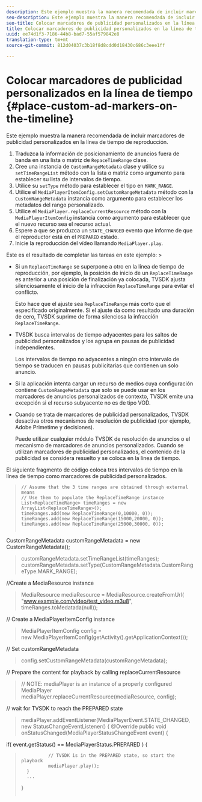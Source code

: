 ```yaml
---
description: Este ejemplo muestra la manera recomendada de incluir marcadores de publicidad personalizados en la línea de tiempo de reproducción.
seo-description: Este ejemplo muestra la manera recomendada de incluir marcadores de publicidad personalizados en la línea de tiempo de reproducción.
seo-title: Colocar marcadores de publicidad personalizados en la línea de tiempo
title: Colocar marcadores de publicidad personalizados en la línea de tiempo
uuid: ee74d1f3-7186-44b8-bad7-55af579842e8
translation-type: tm+mt
source-git-commit: 812d04037c3b18f8d8cdd0d18430c686c3eee1ff

---
```



# Colocar marcadores de publicidad personalizados en la línea de tiempo {#place-custom-ad-markers-on-the-timeline}

Este ejemplo muestra la manera recomendada de incluir marcadores de publicidad personalizados en la línea de tiempo de reproducción.

1. Traduzca la información de posicionamiento de anuncios fuera de banda en una lista o matriz de `RepaceTimeRange` clase.
1. Cree una instancia de `CustomRangeMetadata` clase y utilice su `setTimeRangeList` método con la lista o matriz como argumento para establecer su lista de intervalos de tiempo.
1. Utilice su `setType` método para establecer el tipo en `MARK_RANGE`.
1. Utilice el `MediaPlayerItemConfig.setCustomRangeMetadata` método con la `CustomRangeMetadata` instancia como argumento para establecer los metadatos del rango personalizado.
1. Utilice el `MediaPlayer.replaceCurrentResource` método con la `MediaPlayerItemConfig` instancia como argumento para establecer que el nuevo recurso sea el recurso actual.
1. Espere a que se produzca un `STATE_CHANGED` evento que informe de que el reproductor está en el `PREPARED` estado.
1. Inicie la reproducción del vídeo llamando `MediaPlayer.play`.

Este es el resultado de completar las tareas en este ejemplo: >
* Si un `ReplaceTimeRange` se superpone a otro en la línea de tiempo de reproducción, por ejemplo, la posición de inicio de un `ReplaceTimeRange` es anterior a una posición de finalización ya colocada, TVSDK ajusta silenciosamente el inicio de la infracción `ReplaceTimeRange` para evitar el conflicto.

   Esto hace que el ajuste sea `ReplaceTimeRange` más corto que el especificado originalmente. Si el ajuste da como resultado una duración de cero, TVSDK suprime de forma silenciosa la infracción `ReplaceTimeRange`.

* TVSDK busca intervalos de tiempo adyacentes para los saltos de publicidad personalizados y los agrupa en pausas de publicidad independientes.

   Los intervalos de tiempo no adyacentes a ningún otro intervalo de tiempo se traducen en pausas publicitarias que contienen un solo anuncio.
* Si la aplicación intenta cargar un recurso de medios cuya configuración contiene `CustomRangeMetadata` que solo se puede usar en los marcadores de anuncios personalizados de contexto, TVSDK emite una excepción si el recurso subyacente no es de tipo VOD.
* Cuando se trata de marcadores de publicidad personalizados, TVSDK desactiva otros mecanismos de resolución de publicidad (por ejemplo, Adobe Primetime y decisiones).

   Puede utilizar cualquier módulo TVSDK de resolución de anuncios o el mecanismo de marcadores de anuncios personalizados. Cuando se utilizan marcadores de publicidad personalizados, el contenido de la publicidad se considera resuelto y se coloca en la línea de tiempo.

El siguiente fragmento de código coloca tres intervalos de tiempo en la línea de tiempo como marcadores de publicidad personalizados.

>```java>
>// Assume that the 3 time ranges are obtained through external means 
>// Use them to populate the ReplaceTimeRange instance 
>List<ReplaceTimeRange> timeRanges = new ArrayList<ReplaceTimeRange>(); 
>timeRanges.add(new ReplaceTimeRange(0,10000, 0)); 
>timeRanges.add(new ReplaceTimeRange(15000,20000, 0)); 
>timeRanges.add(new ReplaceTimeRange(25000,30000, 0)); 
> 
>
CustomRangeMetadata customRangeMetadata = new CustomRangeMetadata(); 
>customRangeMetadata.setTimeRangeList(timeRanges); 
>customRangeMetadata.setType(CustomRangeMetadata.CustomRangeType.MARK_RANGE); 
> 
>
//Create a MediaResource instance 
>MediaResource mediaResource = MediaResource.createFromUrl( 
>               "www.example.com/video/test_video.m3u8", timeRanges.toMedatada(null)); 
> 
>
// Create a MediaPlayerItemConfig instance 
>MediaPlayerItemConfig config =  
>   new MediaPlayerItemConfig(getActivity().getApplicationContext()); 
> 
>
// Set customRangeMetadata 
>config.setCustomRangeMetadata(customRangeMetadata); 
> 
>
// Prepare the content for playback by calling replaceCurrentResource 
>// NOTE: mediaPlayer is an instance of a properly configured MediaPlayer  
>mediaPlayer.replaceCurrentResource(mediaResource, config); 
> 
>
// wait for TVSDK to reach the PREPARED state 
>mediaPlayer.addEventListener(MediaPlayerEvent.STATE_CHANGED,  
>   new StatusChangeEventListener() { 
>       @Override 
>       public void onStatusChanged(MediaPlayerStatusChangeEvent event) { 
> 
>    
   if( event.getStatus() == MediaPlayerStatus.PREPARED ) { 
>               // TVSDK is in the PREPARED state, so start the playback  
>               mediaPlayer.play(); 
>       } 
>       ... 
>}
>```
